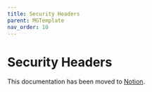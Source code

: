 ```yaml
---
title: Security Headers
parent: MGTemplate
nav_order: 10
---
```

# Security Headers

This documentation has been moved to [Notion](https://www.notion.so/Security-Practices-00685e720282447799261ffb2abf1f7b#42469344ce654630a059720bac481efc).
